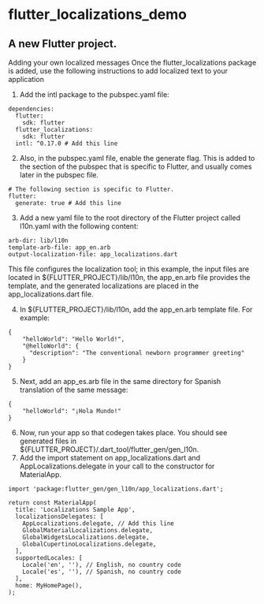 # flutter_localizations_demo

[referent]: (https://docs.flutter.dev/development/accessibility-and-localization/internationalization)

## A new Flutter project.

Adding your own localized messages
Once the flutter_localizations package is added, use the following instructions to add localized text to your application

1. Add the intl package to the pubspec.yaml file:

```
dependencies:
  flutter:
    sdk: flutter
  flutter_localizations:
    sdk: flutter
  intl: ^0.17.0 # Add this line
```

2. Also, in the pubspec.yaml file, enable the generate flag. This is added to the section of the pubspec that is specific to Flutter, and usually comes later in the pubspec file.

```
# The following section is specific to Flutter.
flutter:
  generate: true # Add this line
```

3. Add a new yaml file to the root directory of the Flutter project called l10n.yaml with the following content:

```
arb-dir: lib/l10n
template-arb-file: app_en.arb
output-localization-file: app_localizations.dart
```
This file configures the localization tool; in this example, the input files are located in ${FLUTTER_PROJECT}/lib/l10n, the app_en.arb file provides the template, and the generated localizations are placed in the app_localizations.dart file.

4. In ${FLUTTER_PROJECT}/lib/l10n, add the app_en.arb template file. For example:
```
{
    "helloWorld": "Hello World!",
    "@helloWorld": {
      "description": "The conventional newborn programmer greeting"
    }
}
```
5. Next, add an app_es.arb file in the same directory for Spanish translation of the same message:
```
{
    "helloWorld": "¡Hola Mundo!"
}
```
6. Now, run your app so that codegen takes place. You should see generated files in ${FLUTTER_PROJECT}/.dart_tool/flutter_gen/gen_l10n.
7. Add the import statement on app_localizations.dart and AppLocalizations.delegate in your call to the constructor for MaterialApp.
```
import 'package:flutter_gen/gen_l10n/app_localizations.dart';
```
```
return const MaterialApp(
  title: 'Localizations Sample App',
  localizationsDelegates: [
    AppLocalizations.delegate, // Add this line
    GlobalMaterialLocalizations.delegate,
    GlobalWidgetsLocalizations.delegate,
    GlobalCupertinoLocalizations.delegate,
  ],
  supportedLocales: [
    Locale('en', ''), // English, no country code
    Locale('es', ''), // Spanish, no country code
  ],
  home: MyHomePage(),
);
```

<!-- ## Getting Started

This project is a starting point for a Flutter application.

A few resources to get you started if this is your first Flutter project:

- [Lab: Write your first Flutter app](https://flutter.dev/docs/get-started/codelab)
- [Cookbook: Useful Flutter samples](https://flutter.dev/docs/cookbook)

For help getting started with Flutter, view our
[online documentation](https://flutter.dev/docs), which offers tutorials,
samples, guidance on mobile development, and a full API reference. -->
